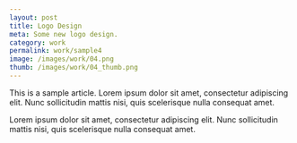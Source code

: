 ```yaml
---
layout: post
title: Logo Design
meta: Some new logo design.
category: work
permalink: work/sample4
image: /images/work/04.png
thumb: /images/work/04_thumb.png
---
```


This is a sample article. Lorem ipsum dolor sit amet, consectetur adipiscing elit. Nunc sollicitudin mattis nisi, quis scelerisque nulla consequat amet.

Lorem ipsum dolor sit amet, consectetur adipiscing elit. Nunc sollicitudin mattis nisi, quis scelerisque nulla consequat amet.